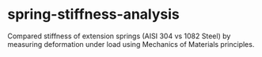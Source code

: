 # spring-stiffness-analysis
Compared stiffness of extension springs (AISI 304 vs 1082 Steel) by measuring deformation under load using Mechanics of Materials principles.
